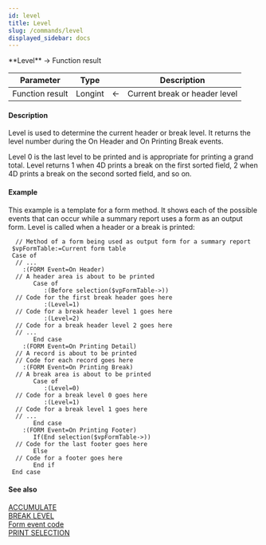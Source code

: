 ```yaml
---
id: level
title: Level
slug: /commands/level
displayed_sidebar: docs
---
```


<!--REF #_command_.Level.Syntax-->**Level**  -> Function result<!-- END REF-->
<!--REF #_command_.Level.Params-->
| Parameter | Type |  | Description |
| --- | --- | --- | --- |
| Function result | Longint | &larr; | Current break or header level |

<!-- END REF-->

#### Description 

<!--REF #_command_.Level.Summary-->Level is used to determine the current header or break level.<!-- END REF--> It returns the level number during the On Header and On Printing Break events.

Level 0 is the last level to be printed and is appropriate for printing a grand total. Level returns 1 when 4D prints a break on the first sorted field, 2 when 4D prints a break on the second sorted field, and so on.

#### Example 

This example is a template for a form method. It shows each of the possible events that can occur while a summary report uses a form as an output form. Level is called when a header or a break is printed:

```4d
  // Method of a form being used as output form for a summary report
 $vpFormTable:=Current form table
 Case of
  // ...
    :(FORM Event=On Header)
  // A header area is about to be printed
       Case of
          :(Before selection($vpFormTable->))
  // Code for the first break header goes here
          :(Level=1)
  // Code for a break header level 1 goes here
          :(Level=2)
  // Code for a break header level 2 goes here
  // ...
       End case
    :(FORM Event=On Printing Detail)
  // A record is about to be printed
  // Code for each record goes here
    :(FORM Event=On Printing Break)
  // A break area is about to be printed
       Case of
          :(Level=0)
  // Code for a break level 0 goes here
          :(Level=1)
  // Code for a break level 1 goes here
  // ...
       End case
    :(FORM Event=On Printing Footer)
       If(End selection($vpFormTable->))
  // Code for the last footer goes here
       Else
  // Code for a footer goes here
       End if
 End case
```

#### See also 

[ACCUMULATE](accumulate.md)  
[BREAK LEVEL](break-level.md)  
[Form event code](form-event-code.md)  
[PRINT SELECTION](print-selection.md)  